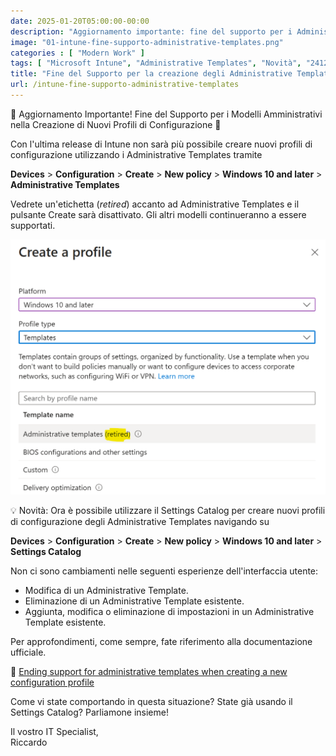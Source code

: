 ```yaml
---
date: 2025-01-20T05:00:00-00:00
description: "Aggiornamento importante: fine del supporto per i Administrative Templates nella creazione di nuovi profili di configurazione su Windows 10 e versioni successive. Scopri come utilizzare il Settings Catalog per creare nuovi profili e altre informazioni utili."
image: "01-intune-fine-supporto-administrative-templates.png"
categories : [ "Modern Work" ]
tags: [ "Microsoft Intune", "Administrative Templates", "Novità", "2412", "Notizia"]
title: "Fine del Supporto per la creazione degli Administrative Template su Intune"
url: /intune-fine-supporto-administrative-templates
---
```

🚨 Aggiornamento Importante! Fine del Supporto per i Modelli Amministrativi nella Creazione di Nuovi Profili di Configurazione 🚨

Con l'ultima release di Intune non sarà più possibile creare nuovi profili di configurazione utilizzando i Administrative Templates tramite

**Devices** > **Configuration** > **Create** > **New policy** > **Windows 10 and later** > **Administrative Templates**

Vedrete un'etichetta (*retired*) accanto ad Administrative Templates e il pulsante Create sarà disattivato. Gli altri modelli continueranno a essere supportati.

![Schermata di fine supporto degli Administrative Templates](01-intune-fine-supporto-administrative-templates.png)

💡 Novità: Ora è possibile utilizzare il Settings Catalog per creare nuovi profili di configurazione degli Administrative Templates navigando su

**Devices** > **Configuration** > **Create** > **New policy** > **Windows 10 and later** > **Settings Catalog**

Non ci sono cambiamenti nelle seguenti esperienze dell'interfaccia utente:
- Modifica di un Administrative Template.
- Eliminazione di un Administrative Template esistente.
- Aggiunta, modifica o eliminazione di impostazioni in un Administrative Template esistente.

Per approfondimenti, come sempre, fate riferimento alla documentazione ufficiale.

📃 [Ending support for administrative templates when creating a new configuration profile](https://learn.microsoft.com/en-us/mem/intune/fundamentals/whats-new#ending-support-for-administrative-templates-when-creating-a-new-configuration-profile)

Come vi state comportando in questa situazione? State già usando il Settings Catalog? Parliamone insieme!

Il vostro IT Specialist,  
Riccardo